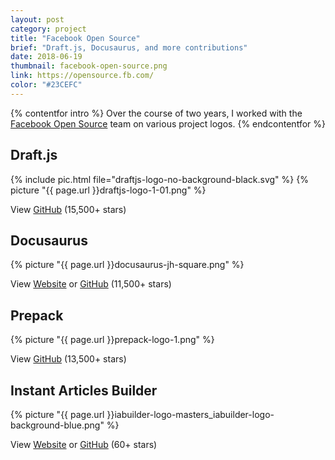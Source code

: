 ```yaml
---
layout: post
category: project
title: "Facebook Open Source"
brief: "Draft.js, Docusaurus, and more contributions"
date: 2018-06-19
thumbnail: facebook-open-source.png
link: https://opensource.fb.com/
color: "#23CEFC"
---
```



{% contentfor intro %}
Over the course of two years, I worked with the <a href="https://opensource.facebook.com/">Facebook Open Source</a> team on various project logos.
{% endcontentfor %}

## Draft.js

{% include pic.html file="draftjs-logo-no-background-black.svg" %}
{% picture "{{ page.url }}draftjs-logo-1-01.png" %}

View <a href="https://github.com/facebook/draft-js">GitHub</a> (15,500+ stars)

## Docusaurus

{% picture "{{ page.url }}docusaurus-jh-square.png" %}

View <a href="https://docusaurus.io/">Website</a> or <a href="https://github.com/facebook/docusaurus">GitHub</a> (11,500+ stars)

## Prepack

{% picture "{{ page.url }}prepack-logo-1.png" %}

View <a href="https://github.com/facebook/prepack">GitHub</a> (13,500+ stars)

## Instant Articles Builder

{% picture "{{ page.url }}iabuilder-logo-masters_iabuilder-logo-background-blue.png" %}

View <a href="https://facebook.github.io/instant-articles-builder/">Website</a> or <a href="https://github.com/facebook/instant-articles-builder">GitHub</a> (60+ stars)

